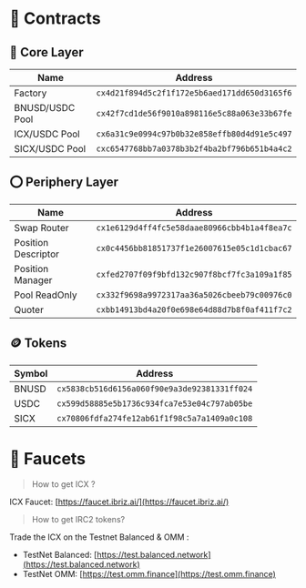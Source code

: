 # 📝 Contracts

## 🔴 Core Layer

| Name | Address |
|------------------------|----------------------------------------------|
| Factory                | `cx4d21f894d5c2f1f172e5b6aed171dd650d3165f6` |
| BNUSD/USDC Pool        | `cx42f7cd1de56f9010a898116e5c88a063e33b67fe` |
| ICX/USDC Pool          | `cx6a31c9e0994c97b0b32e858effb80d4d91e5c497` |
| SICX/USDC Pool         | `cxc6547768bb7a0378b3b2f4ba2bf796b651b4a4c2` |


## ⭕ Periphery Layer

| Name | Address |
|------------------------|----------------------------------------------|
| Swap Router            | `cx1e6129d4ff4fc5e58daae80966cbb4b1a4f8ea7c` |
| Position Descriptor    | `cx0c4456bb81851737f1e26007615e05c1d1cbac67` |
| Position Manager       | `cxfed2707f09f9bfd132c907f8bcf7fc3a109a1f85` |
| Pool ReadOnly          | `cx332f9698a9972317aa36a5026cbeeb79c00976c0` |
| Quoter                 | `cxbb14913bd4a20f0e698e64d88d7b8f0af411f7c2` |


## 🪙 Tokens

| Symbol | Address |
|--------|----------------------------------------------|
| BNUSD  | `cx5838cb516d6156a060f90e9a3de92381331ff024` |
| USDC   | `cx599d58885e5b1736c934fca7e53e04c797ab05be` |
| SICX   | `cx70806fdfa274fe12ab61f1f98c5a7a1409a0c108` |


# 🚰 Faucets

> How to get ICX ?

ICX Faucet: [https://faucet.ibriz.ai/](https://faucet.ibriz.ai/)

> How to get IRC2 tokens? 

Trade the ICX on the Testnet Balanced & OMM : 

- TestNet Balanced: [https://test.balanced.network](https://test.balanced.network)
- TestNet OMM: [https://test.omm.finance](https://test.omm.finance)